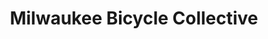 ---
title: "Milwaukee Bicycle Collective"
url: /milwaukee/milwaukee-bicycle-collective/
shop: bicycle
---